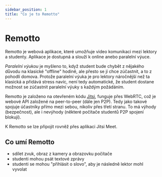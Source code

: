 ```yaml
---
sidebar_position: 1
title: "Co je to Remotto"
---
```


# Remotto

Remotto je webová aplikace, které umožňuje video komunikaci mezi lektory a studenty. Aplikace je dostupná a slouží k online anebo paralelní výuce.

_Paralelní výukou_ je myšleno to, když student bude chybět z nějakého důvodu na klasické "offline" hodině, ale přesto se jí chce zúčastnit, a to z pohodlí domova. Protože paralelní výuka je pro lektory náročnější než ta klasická a přidává stress navíc, není tedy automatické, že student dostane možnost se zúčastnit paralelní výuky s každým požádáním.

Remotto je založeno na otevřeném kódu [Jitsi](https://jitsi.org/), funguje přes WebRTC, což je webové API založené na peer-to-peer (dále jen P2P). Tedy jako takové spojuje účastníky přímo mezi sebou, nikoliv přes třetí stranu. To má výhody (bezpečnost), ale i nevýhody (některé počítače studentů P2P spojení blokují).

K Remotto se lze připojit rovněž přes aplikaci Jitsi Meet.

## Co umí Remotto

- sdílet zvuk, obraz z kamery a obrazovku počítače
- studenti mohou psát textové zprávy
- studenti se mohou "přihlásit o slovo", aby je následně lektor mohl vyvolat
